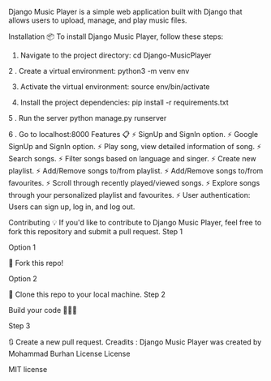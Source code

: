 Django Music Player is a simple web application built with Django that allows users to upload, manage, and play music files.

Installation 📦
To install Django Music Player, follow these steps:

1. Navigate to the project directory:
  cd Django-MusicPlayer

2 . Create a virtual environment:
  python3 -m venv env
  
3. Activate the virtual environment:
  source env/bin/activate

5. Install the project dependencies:
  pip install -r requirements.txt

5 . Run the server
  python manage.py runserver
  
6 . Go to localhost:8000
Features 📋
⚡️ SignUp and SignIn option.
⚡️ Google SignUp and SignIn option.
⚡️ Play song, view detailed information of song.
⚡️ Search songs.
⚡️ Filter songs based on language and singer.
⚡️ Create new playlist.
⚡️ Add/Remove songs to/from playlist.
⚡️ Add/Remove songs to/from favourites.
⚡️ Scroll through recently played/viewed songs.
⚡️ Explore songs through your personalized playlist and favourites.
⚡️ User authentication: Users can sign up, log in, and log out.

Contributing 💡
If you'd like to contribute to Django Music Player, feel free to fork this repository and submit a pull request.
Step 1

Option 1

🍴 Fork this repo!


Option 2

👯 Clone this repo to your local machine.
Step 2

Build your code 🔨🔨🔨

Step 3

🔃 Create a new pull request.
Creadits :
Django Music Player was created by Mohammad Burhan
License
License

MIT license
